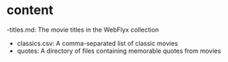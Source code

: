 # content
-titles.md: The movie titles in the WebFlyx collection
- classics.csv: A comma-separated list of classic movies
- quotes: A directory of files containing memorable quotes from movies
